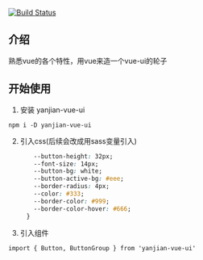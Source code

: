 [![Build Status](https://www.travis-ci.org/yanjian2323/VUE-UI.svg?branch=master)](https://www.travis-ci.org/yanjian2323/VUE-UI)

## 介绍
熟悉vue的各个特性，用vue来造一个vue-ui的轮子



## 开始使用
1. 安装 yanjian-vue-ui
```
npm i -D yanjian-vue-ui
```
2. 引入css(后续会改成用sass变量引入)
```css {
       --button-height: 32px;
       --font-size: 14px;
       --button-bg: white;
       --button-active-bg: #eee;
       --border-radius: 4px;
       --color: #333;
       --border-color: #999;
       --border-color-hover: #666;
     }

```
3. 引入组件
```
import { Button, ButtonGroup } from 'yanjian-vue-ui'
```